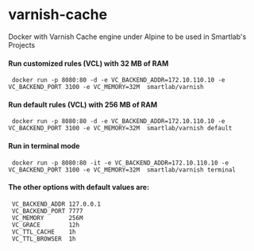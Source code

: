 # varnish-cache

Docker with Varnish Cache engine under Alpine to be used in Smartlab's Projects

#### Run customized rules (VCL) with 32 MB of RAM
     docker run -p 8080:80 -d -e VC_BACKEND_ADDR=172.10.110.10 -e VC_BACKEND_PORT 3100 -e VC_MEMORY=32M  smartlab/varnish

#### Run default rules (VCL) with 256 MB of RAM 
     docker run -p 8080:80 -d -e VC_BACKEND_ADDR=172.10.110.10 -e VC_BACKEND_PORT 3100 -e VC_MEMORY=32M  smartlab/varnish default

#### Run in terminal mode 
     docker run -p 8080:80 -it -e VC_BACKEND_ADDR=172.10.110.10 -e VC_BACKEND_PORT 3100 -e VC_MEMORY=32M  smartlab/varnish terminal 

#### The other options with default values are:
     VC_BACKEND_ADDR 127.0.0.1
     VC_BACKEND_PORT 7777
     VC_MEMORY       256M
     VC_GRACE        12h
     VC_TTL_CACHE    1h
     VC_TTL_BROWSER  1h
